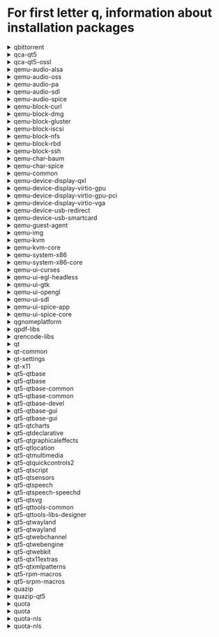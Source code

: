 # For first letter q, information about installation packages

<details>
<summary>qbittorrent</summary>

```
Эпоха        : 1
From repo     : updates-testing
Short desc    : A Bittorrent Client
URL          : http://www.qbittorrent.org
License      : GPLv2+
Descript     : A Bittorrent client using rb_libtorrent and a Qt4 Graphical User Interface.
             : It aims to be as fast as possible and to provide multi-OS, unicode support.
```

</details>

<details>
<summary>qca-qt5</summary>

```
From repo     : fedora
Short desc    : Qt5 Cryptographic Architecture
URL          : https://userbase.kde.org/QCA
License      : LGPLv2+
Descript     : Taking a hint from the similarly-named Java Cryptography Architecture,
             : QCA aims to provide a straightforward and cross-platform crypto API,
             : using Qt datatypes and conventions. QCA separates the API from the
             : implementation, using plugins known as Providers. The advantage of this
             : model is to allow applications to avoid linking to or explicitly depending
             : on any particular cryptographic library. This allows one to easily change
             : or upgrade crypto implementations without even needing to recompile the
             : application!
```

</details>

<details>
<summary>qca-qt5-ossl</summary>

```
From repo     : fedora
Short desc    : Openssl plugin for the Qt5 Cryptographic Architecture
URL          : https://userbase.kde.org/QCA
License      : LGPLv2+
Descript     : Openssl plugin for the Qt5 Cryptographic Architecture.
```

</details>

<details>
<summary>qemu-audio-alsa</summary>

```
Эпоха        : 2
From repo     : anaconda
Short desc    : QEMU ALSA audio driver
URL          : http://www.qemu.org/
License      : GPLv2 and BSD and MIT and CC-BY
Descript     : This package provides the additional ALSA audio driver for QEMU.
```

</details>

<details>
<summary>qemu-audio-oss</summary>

```
Эпоха        : 2
From repo     : anaconda
Short desc    : QEMU OSS audio driver
URL          : http://www.qemu.org/
License      : GPLv2 and BSD and MIT and CC-BY
Descript     : This package provides the additional OSS audio driver for QEMU.
```

</details>

<details>
<summary>qemu-audio-pa</summary>

```
Эпоха        : 2
From repo     : anaconda
Short desc    : QEMU PulseAudio audio driver
URL          : http://www.qemu.org/
License      : GPLv2 and BSD and MIT and CC-BY
Descript     : This package provides the additional PulseAudi audio driver for QEMU.
```

</details>

<details>
<summary>qemu-audio-sdl</summary>

```
Эпоха        : 2
From repo     : anaconda
Short desc    : QEMU SDL audio driver
URL          : http://www.qemu.org/
License      : GPLv2 and BSD and MIT and CC-BY
Descript     : This package provides the additional SDL audio driver for QEMU.
```

</details>

<details>
<summary>qemu-audio-spice</summary>

```
Эпоха        : 2
From repo     : anaconda
Short desc    : QEMU spice audio driver
URL          : http://www.qemu.org/
License      : GPLv2 and BSD and MIT and CC-BY
Descript     : This package provides the spice audio driver for QEMU.
```

</details>

<details>
<summary>qemu-block-curl</summary>

```
Эпоха        : 2
From repo     : anaconda
Short desc    : QEMU CURL block driver
URL          : http://www.qemu.org/
License      : GPLv2 and BSD and MIT and CC-BY
Descript     : This package provides the additional CURL block driver for QEMU.
             : 
             : Install this package if you want to access remote disks over
             : http, https, ftp and other transports provided by the CURL library.
```

</details>

<details>
<summary>qemu-block-dmg</summary>

```
Эпоха        : 2
From repo     : anaconda
Short desc    : QEMU block driver for DMG disk images
URL          : http://www.qemu.org/
License      : GPLv2 and BSD and MIT and CC-BY
Descript     : This package provides the additional DMG block driver for QEMU.
             : 
             : Install this package if you want to open '.dmg' files.
```

</details>

<details>
<summary>qemu-block-gluster</summary>

```
Эпоха        : 2
From repo     : anaconda
Short desc    : QEMU Gluster block driver
URL          : http://www.qemu.org/
License      : GPLv2 and BSD and MIT and CC-BY
Descript     : This package provides the additional Gluster block driver for QEMU.
             : 
             : Install this package if you want to access remote Gluster storage.
```

</details>

<details>
<summary>qemu-block-iscsi</summary>

```
Эпоха        : 2
From repo     : anaconda
Short desc    : QEMU iSCSI block driver
URL          : http://www.qemu.org/
License      : GPLv2 and BSD and MIT and CC-BY
Descript     : This package provides the additional iSCSI block driver for QEMU.
             : 
             : Install this package if you want to access iSCSI volumes.
```

</details>

<details>
<summary>qemu-block-nfs</summary>

```
Эпоха        : 2
From repo     : anaconda
Short desc    : QEMU NFS block driver
URL          : http://www.qemu.org/
License      : GPLv2 and BSD and MIT and CC-BY
Descript     : This package provides the additional NFS block driver for QEMU.
             : 
             : Install this package if you want to access remote NFS storage.
```

</details>

<details>
<summary>qemu-block-rbd</summary>

```
Эпоха        : 2
From repo     : anaconda
Short desc    : QEMU Ceph/RBD block driver
URL          : http://www.qemu.org/
License      : GPLv2 and BSD and MIT and CC-BY
Descript     : This package provides the additional Ceph/RBD block driver for QEMU.
             : 
             : Install this package if you want to access remote Ceph volumes
             : using the rbd protocol.
```

</details>

<details>
<summary>qemu-block-ssh</summary>

```
Эпоха        : 2
From repo     : anaconda
Short desc    : QEMU SSH block driver
URL          : http://www.qemu.org/
License      : GPLv2 and BSD and MIT and CC-BY
Descript     : This package provides the additional SSH block driver for QEMU.
             : 
             : Install this package if you want to access remote disks using
             : the Secure Shell (SSH) protocol.
```

</details>

<details>
<summary>qemu-char-baum</summary>

```
Эпоха        : 2
From repo     : anaconda
Short desc    : QEMU Baum chardev driver
URL          : http://www.qemu.org/
License      : GPLv2 and BSD and MIT and CC-BY
Descript     : This package provides the Baum chardev driver for QEMU.
```

</details>

<details>
<summary>qemu-char-spice</summary>

```
Эпоха        : 2
From repo     : anaconda
Short desc    : QEMU spice chardev driver
URL          : http://www.qemu.org/
License      : GPLv2 and BSD and MIT and CC-BY
Descript     : This package provides the spice chardev driver for QEMU.
```

</details>

<details>
<summary>qemu-common</summary>

```
Эпоха        : 2
From repo     : anaconda
Short desc    : QEMU common files needed by all QEMU targets
URL          : http://www.qemu.org/
License      : GPLv2 and BSD and MIT and CC-BY
Descript     : This package provides the common files needed by all QEMU targets
```

</details>

<details>
<summary>qemu-device-display-qxl</summary>

```
Эпоха        : 2
From repo     : anaconda
Short desc    : QEMU QXL display device
URL          : http://www.qemu.org/
License      : GPLv2 and BSD and MIT and CC-BY
Descript     : This package provides the QXL display device for QEMU.
```

</details>

<details>
<summary>qemu-device-display-virtio-gpu</summary>

```
Эпоха        : 2
From repo     : anaconda
Short desc    : QEMU virtio-gpu display device
URL          : http://www.qemu.org/
License      : GPLv2 and BSD and MIT and CC-BY
Descript     : This package provides the virtio-gpu display device for QEMU.
```

</details>

<details>
<summary>qemu-device-display-virtio-gpu-pci</summary>

```
Эпоха        : 2
From repo     : anaconda
Short desc    : QEMU virtio-gpu-pci display device
URL          : http://www.qemu.org/
License      : GPLv2 and BSD and MIT and CC-BY
Descript     : This package provides the virtio-gpu-pci display device for QEMU.
```

</details>

<details>
<summary>qemu-device-display-virtio-vga</summary>

```
Эпоха        : 2
From repo     : anaconda
Short desc    : QEMU virtio-vga display device
URL          : http://www.qemu.org/
License      : GPLv2 and BSD and MIT and CC-BY
Descript     : This package provides the virtio-vga display device for QEMU.
```

</details>

<details>
<summary>qemu-device-usb-redirect</summary>

```
Эпоха        : 2
From repo     : anaconda
Short desc    : QEMU usbredir device
URL          : http://www.qemu.org/
License      : GPLv2 and BSD and MIT and CC-BY
Descript     : This package provides the usbredir device for QEMU.
```

</details>

<details>
<summary>qemu-device-usb-smartcard</summary>

```
Эпоха        : 2
From repo     : anaconda
Short desc    : QEMU USB smartcard device
URL          : http://www.qemu.org/
License      : GPLv2 and BSD and MIT and CC-BY
Descript     : This package provides the USB smartcard device for QEMU.
```

</details>

<details>
<summary>qemu-guest-agent</summary>

```
Эпоха        : 2
From repo     : anaconda
Short desc    : QEMU guest agent
URL          : http://www.qemu.org/
License      : GPLv2 and BSD and MIT and CC-BY
Descript     : This package provides an agent to run inside guests, which communicates
             : with the host over a virtio-serial channel named "org.qemu.guest_agent.0"
             : 
             : This package does not need to be installed on the host OS.
```

</details>

<details>
<summary>qemu-img</summary>

```
Эпоха        : 2
From repo     : anaconda
Short desc    : QEMU command line tool for manipulating disk images
URL          : http://www.qemu.org/
License      : GPLv2 and BSD and MIT and CC-BY
Descript     : This package provides a command line tool for manipulating disk images
```

</details>

<details>
<summary>qemu-kvm</summary>

```
Эпоха        : 2
From repo     : anaconda
Short desc    : QEMU metapackage for KVM support
URL          : http://www.qemu.org/
License      : GPLv2 and BSD and MIT and CC-BY
Descript     : This is a meta-package that provides a qemu-system-<arch> package for native
             : architectures where kvm can be enabled. For example, in an x86 system, this
             : will install qemu-system-x86
```

</details>

<details>
<summary>qemu-kvm-core</summary>

```
Эпоха        : 2
From repo     : fedora
Short desc    : QEMU metapackage for KVM support
URL          : http://www.qemu.org/
License      : GPLv2 and BSD and MIT and CC-BY
Descript     : This is a meta-package that provides a qemu-system-<arch>-core package
             : for native architectures where kvm can be enabled. For example, in an
             : x86 system, this will install qemu-system-x86-core
```

</details>

<details>
<summary>qemu-system-x86</summary>

```
Эпоха        : 2
From repo     : anaconda
Short desc    : QEMU system emulator for x86
URL          : http://www.qemu.org/
License      : GPLv2 and BSD and MIT and CC-BY
Descript     : This package provides the QEMU system emulator for x86. When being run in a x86
             : machine that supports it, this package also provides the KVM virtualization
             : platform.
```

</details>

<details>
<summary>qemu-system-x86-core</summary>

```
Эпоха        : 2
From repo     : anaconda
Short desc    : QEMU system emulator for x86
URL          : http://www.qemu.org/
License      : GPLv2 and BSD and MIT and CC-BY
Descript     : This package provides the QEMU system emulator for x86. When being run in a x86
             : machine that supports it, this package also provides the KVM virtualization
             : platform.
```

</details>

<details>
<summary>qemu-ui-curses</summary>

```
Эпоха        : 2
From repo     : anaconda
Short desc    : QEMU curses UI driver
URL          : http://www.qemu.org/
License      : GPLv2 and BSD and MIT and CC-BY
Descript     : This package provides the additional curses UI for QEMU.
```

</details>

<details>
<summary>qemu-ui-egl-headless</summary>

```
Эпоха        : 2
From repo     : anaconda
Short desc    : QEMU EGL headless driver
URL          : http://www.qemu.org/
License      : GPLv2 and BSD and MIT and CC-BY
Descript     : This package provides the additional egl-headless UI for QEMU.
```

</details>

<details>
<summary>qemu-ui-gtk</summary>

```
Эпоха        : 2
From repo     : anaconda
Short desc    : QEMU GTK UI driver
URL          : http://www.qemu.org/
License      : GPLv2 and BSD and MIT and CC-BY
Descript     : This package provides the additional GTK UI for QEMU.
```

</details>

<details>
<summary>qemu-ui-opengl</summary>

```
Эпоха        : 2
From repo     : anaconda
Short desc    : QEMU OpenGL driver
URL          : http://www.qemu.org/
License      : GPLv2 and BSD and MIT and CC-BY
Descript     : This package provides the additional opengl UI for QEMU.
```

</details>

<details>
<summary>qemu-ui-sdl</summary>

```
Эпоха        : 2
From repo     : anaconda
Short desc    : QEMU SDL UI driver
URL          : http://www.qemu.org/
License      : GPLv2 and BSD and MIT and CC-BY
Descript     : This package provides the additional SDL UI for QEMU.
```

</details>

<details>
<summary>qemu-ui-spice-app</summary>

```
Эпоха        : 2
From repo     : anaconda
Short desc    : QEMU spice-app UI driver
URL          : http://www.qemu.org/
License      : GPLv2 and BSD and MIT and CC-BY
Descript     : This package provides the additional spice-app UI for QEMU.
```

</details>

<details>
<summary>qemu-ui-spice-core</summary>

```
Эпоха        : 2
From repo     : anaconda
Short desc    : QEMU spice-core UI driver
URL          : http://www.qemu.org/
License      : GPLv2 and BSD and MIT and CC-BY
Descript     : This package provides the additional spice-core UI for QEMU.
```

</details>

<details>
<summary>qgnomeplatform</summary>

```
From repo     : updates-testing
Short desc    : Qt Platform Theme aimed to accommodate Gnome settings
URL          : https://github.com/MartinBriza/QGnomePlatform
License      : LGPLv2+
Descript     : QGnomePlatform is a Qt Platform Theme aimed to accommodate as much of
             : GNOME settings as possibleand utilize them in Qt applications without
             : modifying them - making them fit into the environment as well as possible.
```

</details>

<details>
<summary>qpdf-libs</summary>

```
From repo     : updates-testing
Short desc    : QPDF library for transforming PDF files
URL          : http://qpdf.sourceforge.net/
License      : (Artistic 2.0 or ASL 2.0) and MIT
Descript     : QPDF is a C++ library that inspect and manipulate the structure of PDF files.
             : It can encrypt and linearize files, expose the internals of a PDF file,
             : and do many other operations useful to PDF developers.
```

</details>

<details>
<summary>qrencode-libs</summary>

```
From repo     : anaconda
Short desc    : QR Code encoding library - Shared libraries
URL          : http://fukuchi.org/works/qrencode/
License      : LGPLv2+
Descript     : The qrencode-libs package contains the shared libraries and header files for
             : applications that use qrencode.
```

</details>

<details>
<summary>qt</summary>

```
Эпоха        : 1
From repo     : updates-testing
Short desc    : Qt toolkit
URL          : http://qt-project.org/
License      : (LGPLv2 with exceptions or GPLv3 with exceptions) and ASL 2.0 and BSD and FTL and MIT
Descript     : Qt is a software toolkit for developing applications.
             : 
             : This package contains base tools, like string, xml, and network
             : handling.
```

</details>

<details>
<summary>qt-common</summary>

```
Эпоха        : 1
From repo     : updates-testing
Short desc    : Common files for Qt
URL          : http://qt-project.org/
License      : (LGPLv2 with exceptions or GPLv3 with exceptions) and ASL 2.0 and BSD and FTL and MIT
Descript     : Common files for Qt.
```

</details>

<details>
<summary>qt-settings</summary>

```
From repo     : fedora
Short desc    : Configuration files for Qt
URL          : https://pagure.io/fedora-kde/kde-settings
License      : MIT
Descript     : Configuration files for Qt.
```

</details>

<details>
<summary>qt-x11</summary>

```
Эпоха        : 1
From repo     : updates-testing
Short desc    : Qt GUI-related libraries
URL          : http://qt-project.org/
License      : (LGPLv2 with exceptions or GPLv3 with exceptions) and ASL 2.0 and BSD and FTL and MIT
Descript     : Qt libraries used for drawing widgets and OpenGL items.
```

</details>

<details>
<summary>qt5-qtbase</summary>

```
From repo     : anaconda
Short desc    : Qt5 - QtBase components
URL          : http://qt-project.org/
License      : LGPLv2 with exceptions or GPLv3 with exceptions
Descript     : Qt is a software toolkit for developing applications.
             : 
             : This package contains base tools, like string, xml, and network
             : handling.
```

</details>

<details>
<summary>qt5-qtbase</summary>

```
From repo     : updates-testing
Short desc    : Qt5 - QtBase components
URL          : http://qt-project.org/
License      : LGPLv2 with exceptions or GPLv3 with exceptions
Descript     : Qt is a software toolkit for developing applications.
             : 
             : This package contains base tools, like string, xml, and network
             : handling.
```

</details>

<details>
<summary>qt5-qtbase-common</summary>

```
From repo     : anaconda
Short desc    : Common files for Qt5
URL          : http://qt-project.org/
License      : LGPLv2 with exceptions or GPLv3 with exceptions
Descript     : Common files for Qt5.
```

</details>

<details>
<summary>qt5-qtbase-common</summary>

```
From repo     : updates-testing
Short desc    : Common files for Qt5
URL          : http://qt-project.org/
License      : LGPLv2 with exceptions or GPLv3 with exceptions
Descript     : Common files for Qt5.
```

</details>

<details>
<summary>qt5-qtbase-devel</summary>

```
From repo     : updates-testing
Short desc    : Development files for qt5-qtbase
URL          : http://qt-project.org/
License      : LGPLv2 with exceptions or GPLv3 with exceptions
Descript     : Development files for qt5-qtbase.
```

</details>

<details>
<summary>qt5-qtbase-gui</summary>

```
From repo     : anaconda
Short desc    : Qt5 GUI-related libraries
URL          : http://qt-project.org/
License      : LGPLv2 with exceptions or GPLv3 with exceptions
Descript     : Qt5 libraries used for drawing widgets and OpenGL items.
```

</details>

<details>
<summary>qt5-qtbase-gui</summary>

```
From repo     : updates-testing
Short desc    : Qt5 GUI-related libraries
URL          : http://qt-project.org/
License      : LGPLv2 with exceptions or GPLv3 with exceptions
Descript     : Qt5 libraries used for drawing widgets and OpenGL items.
```

</details>

<details>
<summary>qt5-qtcharts</summary>

```
From repo     : fedora
Short desc    : Qt5 - Charts component
URL          : http://www.qt.io
License      : GPLv3
Descript     : Qt Charts module provides a set of easy to use chart components. It uses the Qt Graphics View Framework, therefore charts can be easily
             : integrated to modern user interfaces. Qt Charts can be used as QWidgets, QGraphicsWidget, or QML types.
             : Users can easily create impressive graphs by selecting one of the charts themes.
```

</details>

<details>
<summary>qt5-qtdeclarative</summary>

```
From repo     : anaconda
Short desc    : Qt5 - QtDeclarative component
URL          : http://www.qt.io
License      : LGPLv2 with exceptions or GPLv3 with exceptions
Descript     : Qt5 - QtDeclarative component.
```

</details>

<details>
<summary>qt5-qtgraphicaleffects</summary>

```
From repo     : fedora
Short desc    : Qt5 - QtGraphicalEffects component
URL          : http://www.qt.io
License      : LGPLv2 with exceptions or GPLv3 with exceptions
Descript     : The Qt Graphical Effects module provides a set of QML types for adding
             : visually impressive and configurable effects to user interfaces. Effects
             : are visual items that can be added to Qt Quick user interface as UI
             : components.
```

</details>

<details>
<summary>qt5-qtlocation</summary>

```
From repo     : updates-testing
Short desc    : Qt5 - Location component
URL          : http://www.qt.io
License      : LGPLv2 with exceptions or GPLv3 with exceptions
Descript     : The Qt Location and Qt Positioning APIs gives developers the ability to
             : determine a position by using a variety of possible sources, including
             : satellite, or wifi, or text file, and so on.
```

</details>

<details>
<summary>qt5-qtmultimedia</summary>

```
From repo     : fedora
Short desc    : Qt5 - Multimedia support
URL          : http://www.qt.io
License      : LGPLv2 with exceptions or GPLv3 with exceptions
Descript     : The Qt Multimedia module provides a rich feature set that enables you to
             : easily take advantage of a platforms multimedia capabilites and hardware.
             : This ranges from the playback and recording of audio and video content to
             : the use of available devices like cameras and radios.
```

</details>

<details>
<summary>qt5-qtquickcontrols2</summary>

```
From repo     : fedora
Short desc    : Qt5 - module with set of QtQuick controls for embedded
URL          : http://www.qt.io
License      : GPLv2+ or LGPLv3 and GFDL
Descript     : The Qt Labs Controls module provides a set of controls that can be used to
             : build complete interfaces in Qt Quick.
             : 
             : Unlike Qt Quick Controls, these controls are optimized for embedded systems
             : and so are preferred for hardware with limited resources.
```

</details>

<details>
<summary>qt5-qtscript</summary>

```
From repo     : fedora
Short desc    : Qt5 - QtScript component
URL          : http://www.qt.io
License      : LGPLv2 with exceptions or GPLv3 with exceptions
Descript     : Qt5 - QtScript component.
```

</details>

<details>
<summary>qt5-qtsensors</summary>

```
From repo     : fedora
Short desc    : Qt5 - Sensors component
URL          : http://www.qt.io/
License      : LGPLv2 with exceptions or GPLv3 with exceptions
Descript     : The Qt Sensors API provides access to sensor hardware via QML and C++
             : interfaces.  The Qt Sensors API also provides a motion gesture recognition
             : API for devices.
```

</details>

<details>
<summary>qt5-qtspeech</summary>

```
From repo     : fedora
Short desc    : Qt5 - Speech component
URL          : http://www.qt.io
License      : LGPLv2 with exceptions or GPLv3 with exceptions
Descript     : The module enables a Qt application to support accessibility features such as text-to-speech, which is useful for end-users who are
             : visually challenged or cannot access the application for whatever reason. The most common use case where text-to-speech comes in handy
             : is when the end-user is driving and cannot attend the incoming messages on the phone. In such a scenario, the messaging application
             : can read out the incoming message. Qt Serial Port provides the basic functionality, which includes configuring, I/O operations,
             : getting and setting the control signals of the RS-232 pinouts.
```

</details>

<details>
<summary>qt5-qtspeech-speechd</summary>

```
From repo     : fedora
Short desc    : qt5-qtspeech speech-dispatcher plugin
URL          : http://www.qt.io
License      : LGPLv2 with exceptions or GPLv3 with exceptions
Descript     : qt5-qtspeech speech-dispatcher plugin.
```

</details>

<details>
<summary>qt5-qtsvg</summary>

```
From repo     : updates-testing
Short desc    : Qt5 - Support for rendering and displaying SVG
URL          : http://www.qt.io
License      : LGPLv2 with exceptions or GPLv3 with exceptions
Descript     : Scalable Vector Graphics (SVG) is an XML-based language for describing
             : two-dimensional vector graphics. Qt provides classes for rendering and
             : displaying SVG drawings in widgets and on other paint devices.
```

</details>

<details>
<summary>qt5-qttools-common</summary>

```
From repo     : fedora
Short desc    : Common files for qt5-qttools
URL          : http://www.qt.io
License      : LGPLv3 or LGPLv2
Descript     : Common files for qt5-qttools.
```

</details>

<details>
<summary>qt5-qttools-libs-designer</summary>

```
From repo     : fedora
Short desc    : Qt5 Designer runtime library
URL          : http://www.qt.io
License      : LGPLv3 or LGPLv2
Descript     : Qt5 Designer runtime library.
```

</details>

<details>
<summary>qt5-qtwayland</summary>

```
From repo     : anaconda
Short desc    : Qt5 - Wayland platform support and QtCompositor module
URL          : http://www.qt.io
License      : LGPLv3
Descript     : Qt5 - Wayland platform support and QtCompositor module.
```

</details>

<details>
<summary>qt5-qtwayland</summary>

```
From repo     : updates-testing
Short desc    : Qt5 - Wayland platform support and QtCompositor module
URL          : http://www.qt.io
License      : LGPLv3
Descript     : Qt5 - Wayland platform support and QtCompositor module.
```

</details>

<details>
<summary>qt5-qtwebchannel</summary>

```
From repo     : fedora
Short desc    : Qt5 - WebChannel component
URL          : http://qt.io
License      : LGPLv2 with exceptions or GPLv3 with exceptions
Descript     : The Qt WebChannel module provides a library for seamless integration of C++
             : and QML applications with HTML/JavaScript clients. Any QObject can be
             : published to remote clients, where its public API becomes available.
```

</details>

<details>
<summary>qt5-qtwebengine</summary>

```
From repo     : updates-testing
Short desc    : Qt5 - QtWebEngine components
URL          : http://www.qt.io
License      : (LGPLv2 with exceptions or GPLv3 with exceptions) and BSD and LGPLv2+ and ASL 2.0 and IJG and MIT and GPLv2+ and ISC and OpenSSL and (MPLv1.1 or GPLv2 or LGPLv2)
Descript     : Qt5 - QtWebEngine components.
```

</details>

<details>
<summary>qt5-qtwebkit</summary>

```
From repo     : fedora
Short desc    : Qt5 - QtWebKit components
URL          : https://github.com/qtwebkit/qtwebkit
License      : LGPLv2 and BSD
Descript     : Qt5 - QtWebKit components
```

</details>

<details>
<summary>qt5-qtx11extras</summary>

```
From repo     : anaconda
Short desc    : Qt5 - X11 support library
URL          : http://www.qt.io
License      : LGPLv2 with exceptions or GPLv3 with exceptions
Descript     : The X11 Extras module provides features specific to platforms using X11, e.g.
             : Linux and UNIX-like systems including embedded Linux systems that use the X
             : Window System.
```

</details>

<details>
<summary>qt5-qtxmlpatterns</summary>

```
From repo     : anaconda
Short desc    : Qt5 - QtXmlPatterns component
URL          : http://www.qt.io
License      : LGPLv2 with exceptions or GPLv3 with exceptions
Descript     : The Qt XML Patterns module provides support for XPath, XQuery, XSLT,
             : and XML Schema validation.
```

</details>

<details>
<summary>qt5-rpm-macros</summary>

```
From repo     : fedora
Short desc    : RPM macros for building Qt5 and KDE Frameworks 5 packages
URL          : https://getfedora.org/
License      : GPLv3
Descript     : RPM macros for building Qt5 and KDE Frameworks 5 packages.
```

</details>

<details>
<summary>qt5-srpm-macros</summary>

```
From repo     : fedora
Short desc    : RPM macros for source Qt5 packages
URL          : https://getfedora.org/
License      : GPLv3
Descript     : RPM macros for source Qt5 packages.
```

</details>

<details>
<summary>quazip</summary>

```
From repo     : fedora
Short desc    : Qt/C++ wrapper for the minizip library
URL          : https://github.com/stachenov/quazip
License      : GPLv2+ or LGPLv2+
Descript     : QuaZIP is a simple C++ wrapper over Gilles Vollant's ZIP/UNZIP package that
             : can be used to access ZIP archives. It uses Trolltech's Qt toolkit.
             : 
             : QuaZIP allows you to access files inside ZIP archives using QIODevice API,
             : and - yes! - that means that you can also use QTextStream, QDataStream or
             : whatever you would like to use on your zipped files.
             : 
             : QuaZIP provides complete abstraction of the ZIP/UNZIP API, for both reading
             : from and writing to ZIP archives.
```

</details>

<details>
<summary>quazip-qt5</summary>

```
From repo     : fedora
Short desc    : Qt5 wrapper for the minizip library
URL          : https://github.com/stachenov/quazip
License      : GPLv2+ or LGPLv2+
Descript     : QuaZIP is a simple C++ wrapper over Gilles Vollant's ZIP/UNZIP package that
             : can be used to access ZIP archives. It uses Trolltech's Qt toolkit.
             : 
             : QuaZIP allows you to access files inside ZIP archives using QIODevice API,
             : and - yes! - that means that you can also use QTextStream, QDataStream or
             : whatever you would like to use on your zipped files.
             : 
             : QuaZIP provides complete abstraction of the ZIP/UNZIP API, for both reading
             : from and writing to ZIP archives.
```

</details>

<details>
<summary>quota</summary>

```
Эпоха        : 1
From repo     : anaconda
Short desc    : System administration tools for monitoring users' disk usage
URL          : http://sourceforge.net/projects/linuxquota/
License      : GPLv2 and GPLv2+
Descript     : The quota package contains system administration tools for monitoring
             : and limiting user and or group disk usage per file system.
```

</details>

<details>
<summary>quota</summary>

```
Эпоха        : 1
From repo     : updates-testing
Short desc    : System administration tools for monitoring users' disk usage
URL          : http://sourceforge.net/projects/linuxquota/
License      : GPLv2 and GPLv2+
Descript     : The quota package contains system administration tools for monitoring
             : and limiting user and or group disk usage per file system.
```

</details>

<details>
<summary>quota-nls</summary>

```
Эпоха        : 1
From repo     : anaconda
Short desc    : Gettext catalogs for disk quota tools
URL          : http://sourceforge.net/projects/linuxquota/
License      : LGPLv2+ and GPLv2 and GPLv2+
Descript     : Disk quota tools messages translated into different natural languages.
```

</details>

<details>
<summary>quota-nls</summary>

```
Эпоха        : 1
From repo     : updates-testing
Short desc    : Gettext catalogs for disk quota tools
URL          : http://sourceforge.net/projects/linuxquota/
License      : LGPLv2+ and GPLv2 and GPLv2+
Descript     : Disk quota tools messages translated into different natural languages.
```

</details>

